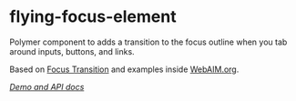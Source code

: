 # flying-focus-element

Polymer component to adds a transition to the focus outline when you tab around inputs, buttons, and links.

Based on [Focus Transition](https://github.com/NV/flying-focus) and examples inside [WebAIM.org](http://webaim.org/).

_[Demo and API docs](http://felixzapata.github.io/flying-focus-element/components/flying-focus-element/)_


